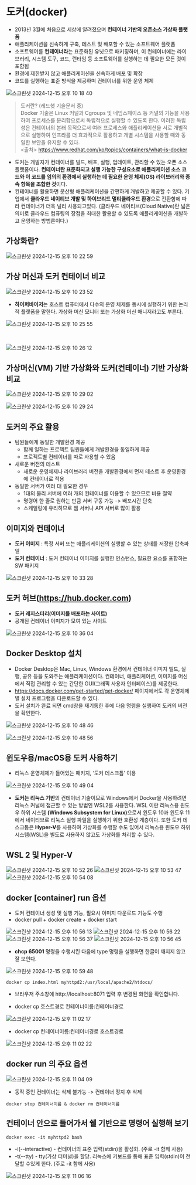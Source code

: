 # 도커(docker)

- 2013년 3월에 처음으로 세상에 알려졌으며 **컨테이너 기반의 오픈소스 가상화 플랫폼**
- 애플리케이션을 신속하게 구축, 테스트 및 배포할 수 있는 소프트웨어 플랫폼
- 소프트웨어를 **컨테이너라**는 표준화된 유닛으로 패키징하며, 이 컨테이너에는 라이브러리, 시스템
  도구, 코드, 런타임 등 소프트웨어를 실행하는 데 필요한 모든 것이 포함됨
- 환경에 제한받지 않고 애플리케이션을 신속하게 배포 및 확장
- 코드를 실행하는 표준 방식을 제공하며 컨테이너를 위한 운영 체제

![스크린샷 2024-12-15 오후 10 18 40](https://github.com/user-attachments/assets/baeca227-e47d-4e45-a1f9-0c0e735ff9f0)

> 도커란? (레드햇 기술문서 중)<br>
> Docker 기술은 Linux 커널과 Cgroups 및 네임스페이스 등 커널의 기능을 사용하여 프로세스를 분리함으로써 독립적으로 실행할 수 있도록 한다. 이러한 독립성은 컨테이너의 본래 목적으로서 여러 프로세스와 애플리케이션을 서로 개별적으로 실행하여 인프라를 더 효과적으로 활용하고 개별 시스템을 사용할 때와 동일한 보안을 유지할 수 있다.<br><출처> https://www.redhat.com/ko/topics/containers/what-is-docker

- 도커는 개발자가 컨테이너를 빌드, 배포, 실행, 업데이트, 관리할 수 있는 오픈 소스 플랫폼이다. <b>컨테이너란 표준화되고 실행 가능한 구성요소로 애플리케이션 소스 코드와 이 코드를 임의의 환경에서 실행하는 데 필요한 운영 체제(OS) 라이브러리와 종속 항목을 조합한 것</b>이다.
- 컨테이너를 활용하면 분산형 애플리케이션을 간편하게 개발하고 제공할 수 있다. 기업에서 **클라우드 네이티브 개발 및 하이브리드 멀티클라우드 환경**으로 전환함에 따라 컨테이너가 더욱 널리 사용되고있다. (클라우드 네이티브(Cloud Native)란 넓은 의미로 클라우드 컴퓨팅의 장점을 최대한 활용할
  수 있도록 애플리케이션을 개발하고 운영하는 방법론이다.)

## 가상화란?

![스크린샷 2024-12-15 오후 10 22 59](https://github.com/user-attachments/assets/1a81e052-f5b9-43ca-979f-78872f6cdd21)

## 가상 머신과 도커 컨테이너 비교

![스크린샷 2024-12-15 오후 10 23 52](https://github.com/user-attachments/assets/a0df0aee-5b10-4cc8-bd0c-9aa7b7f45c1c)

- **하이퍼바이저**는 호스트 컴퓨터에서 다수의 운영 체제를 동시에 실행하기 위한 논리적 플랫폼을 말한다. 가상화 머신 모니터 또는 가상화 머신 매니저라고도 부른다.

![스크린샷 2024-12-15 오후 10 25 55](https://github.com/user-attachments/assets/02269daf-91fc-411f-a345-5190e594dde0)

<br>

![스크린샷 2024-12-15 오후 10 26 12](https://github.com/user-attachments/assets/3cd0d0b8-84f4-4112-a48b-69497a606929)


## 가상머신(VM) 기반 가상화와 도커(컨테이너) 기반 가상화 비교

![스크린샷 2024-12-15 오후 10 29 02](https://github.com/user-attachments/assets/230b3db3-23fc-4278-8b1d-dc27825037eb)

![스크린샷 2024-12-15 오후 10 29 24](https://github.com/user-attachments/assets/ba2e368f-3c9e-46d3-9bc2-bf14da9a8f20)

## 도커의 주요 활용

- 팀원들에게 동일한 개발환경 제공
    - 함께 일하는 프로젝트 팀원들에게 개발환경을 동일하게 제공
    - 프로젝트별 컨테이너를 따로 사용할 수 있음
- 새로운 버전의 테스트
    - 새로운 운영체제나 라이브러리 버전을 개발환경에서 먼저 테스트 후 운영환경에 컨테이너로 적용
- 동일한 서버가 여러 대 필요한 경우
    - 1대의 물리 서버에 여러 개의 컨테이너를 이용할 수 있으므로 비용 절약
    - 명령어 한 줄로 원하는 만큼 서버 구동 가능 -> 배포시간 단축
    - 스케일링에 유리하므로 웹 서버나 API 서버로 많이 활용

## 이미지와 컨테이너
- **도커 이미지** : 특정 서버 또는 애플리케이션의 실행할 수 있는 상태를 저장한 압축파일
- **도커 컨테이너** : 도커 컨테이너 이미지를 실행한 인스턴스, 필요한 요소를 포함하는 SW 패키지

![스크린샷 2024-12-15 오후 10 33 28](https://github.com/user-attachments/assets/68fb03d3-2bf5-47e0-a370-8d97e36a0329)


## 도커 허브(https://hub.docker.com) 

- <b>도커 레지스터리(이미지를 배포하는 사이트)</b>
- 공개된 컨테이너 이미지가 모여 있는 사이트


![스크린샷 2024-12-15 오후 10 36 04](https://github.com/user-attachments/assets/55f31396-10aa-433a-a921-9a274900c873)

## Docker Desktop 설치

- Docker Desktop은 Mac, Linux, Windows 환경에서 컨테이너 이미지 빌드, 실행, 공유 등을 도와주는 애플리케이션이다. 컨테이너, 애플리케이션, 이미지를 머신에서 직접 관리할 수 있는 간단한 GUI(그래픽 사용자 인터페이스)를 제공한다.
- https://docs.docker.com/get-started/get-docker/ 페이지에서도 각 운영체제별 설치 프로그램을 다운로드할 수 있다.
- 도커 설치가 완료 되면 cmd창을 재기동한 후에 다음 명령을 실행하여 도커의 버전을 확인한다.


![스크린샷 2024-12-15 오후 10 48 46](https://github.com/user-attachments/assets/0d1fce62-9c99-4d0b-a228-376a1977eb79)

![스크린샷 2024-12-15 오후 10 48 56](https://github.com/user-attachments/assets/86f1d177-e47c-4e4c-bd5c-18bf00c64ac1)

## 윈도우용/macOS용 도커 사용하기

- 리눅스 운영체제가 들어있는 패키지, ‘도커 데스크톱’ 이용

![스크린샷 2024-12-15 오후 10 49 04](https://github.com/user-attachments/assets/5e629fda-0aa3-4447-a4e5-f02dd2f39bbc)


- **도커는 리눅스 기반**의 컨테이너 기술이므로 Windows에서 Docker을 사용하려면 리눅스 커널에 접근할 수 있는 방법인 WSL2를 사용한다. WSL 이란 리눅스용 윈도우 하위 시스템 <b>(Windows Subsystem for Linux)</b>으로서 윈도우 10과 윈도우 11에서 네이티브로 리눅스 실행 파일을 실행하기 위한 호환성 계층이다. 또한 도커 데스크톱은 **Hyper-V**를 사용하여 가상화를 수행할 수도 있어서 리눅스용 윈도우 하위 시스템(WSL)을 별도로 사용하지 않고도 가상화를 처리할 수 있다.

## WSL 2 및 Hyper-V

![스크린샷 2024-12-15 오후 10 52 26](https://github.com/user-attachments/assets/02769a19-659f-4536-bbe5-d77b75055e70)
![스크린샷 2024-12-15 오후 10 53 47](https://github.com/user-attachments/assets/e78907ef-87ad-4567-b530-49d9a031ed97)
![스크린샷 2024-12-15 오후 10 54 08](https://github.com/user-attachments/assets/24a4caac-229a-4fa4-9ade-641d55292711)


## docker \[container\] run 옵션
- 도커 컨테이너 생성 및 실행 기능, 필요시 이미지 다운로드 기능도 수행
- docker pull + docker create + docker start

![스크린샷 2024-12-15 오후 10 56 13](https://github.com/user-attachments/assets/cbe772e6-45ca-46fc-97ce-2319c96ad1ef)
![스크린샷 2024-12-15 오후 10 56 22](https://github.com/user-attachments/assets/fbcfac56-a468-4ff7-8859-b35c512fc0fd)
![스크린샷 2024-12-15 오후 10 56 37](https://github.com/user-attachments/assets/a13823a5-adf6-49d5-b3f1-91e90e8f42a8)
![스크린샷 2024-12-15 오후 10 56 45](https://github.com/user-attachments/assets/a47c6914-4f51-4c8c-9e07-6f53b3a4297b)

- **chcp 65001** 명령을 수행시킨 다음에 type 명령을 실행하면 한글이 깨지지 않고 잘 보인다.

![스크린샷 2024-12-15 오후 10 59 48](https://github.com/user-attachments/assets/0b5f1e2f-0ed8-472f-bd86-b20a44c0a3aa)

```
docker cp index.html myhttpd2:/usr/local/apache2/htdocs/
```

- 브라우저 주소창에 http://localhost:8071 입력 후 변경된 화면을 확인합니다.


- docker cp 호스트경로 컨테이너이름:컨테이너경로

![스크린샷 2024-12-15 오후 11 02 17](https://github.com/user-attachments/assets/730c7a69-b78e-4253-853a-8406b4468427)

- docker cp 컨테이너이름:컨테이너경로 호스트경로

![스크린샷 2024-12-15 오후 11 02 22](https://github.com/user-attachments/assets/f2089f55-e7d9-4655-9fe5-035fadf1d740)

## docker run 의 주요 옵션

![스크린샷 2024-12-15 오후 11 04 09](https://github.com/user-attachments/assets/b274af25-3503-4c11-8fdf-3b9691d03b78)


- 동작 중인 컨테이너는 삭제 불가능 -> 컨테이너 정지 후 삭제

```
docker stop 컨테이너이름 & docker rm 컨테이너이름
```

## 컨테이너 안으로 들어가서 쉘 기반으로 명령어 실행해 보기

```
docker exec -it myhttpd2 bash
```
- -i(--interactive) - 컨테이너의 표준 입력(stdin)을 활성화. (주로 -it 함께 사용)
- -t(--tty) - tty(가상 터미널)을 할당. 리눅스에 키보드를 통해 표준 입력(stdin)이 전달할 수있게 한다. (주로 -it 함께 사용)


![스크린샷 2024-12-15 오후 11 06 16](https://github.com/user-attachments/assets/e78fc8e2-5d08-4205-a0e8-c434a08dc30d)






